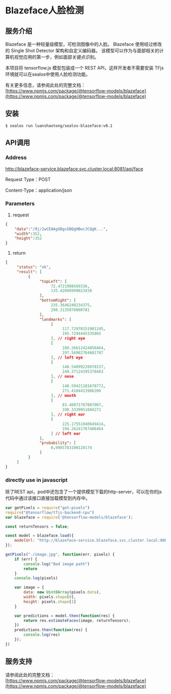 # Blazeface人脸检测

## 服务介绍

Blazeface 是一种轻量级模型，可检测图像中的人脸。 Blazeface 使用经过修改的 Single Shot Detector 架构和自定义编码器。 该模型可以作为与面部相关的计算机视觉应用的第一步，例如面部关键点识别。

本项目将 tensorflow.js 模型包装成一个 REST API，这样开发者不需要安装 TFjs 环境就可以在sealos中使用人脸检测功能。

有关更多信息，请参阅此处的完整文档：  
[https://www.npmjs.com/package/@tensorflow-models/blazeface](https://www.npmjs.com/package/@tensorflow-models/blazeface)

## 安装

```shell script
$ sealos run luanshaotong/sealos-blazeface:v0.1

```

## API调用

### Address

http://blazeface-service.blazeface.svc.cluster.local:8081/api/face

Request Type：POST

Content-Type：application/json

### Parameters

1. request

```json
{
    "data":"/9j/2wCEAAgGBgcGBQgHBwcJCQgK...",  
    "width":352,
    "height":352
}
```

1. return

```json
{
     "status": "ok",
     "result": [
          {
               "topLeft": [
                    72.4721908569336,
                    135.42098999023438
               ],
               "bottomRight": [
                    235.3646240234375,
                    298.3135070800781
               ],
               "landmarks": [
                    [
                         117.72970151901245,
                         195.7294445335865
                    ], // right eye
                    [
                         189.26612424850464,
                         197.56982764601707
                    ], // left eye
                    [
                         148.54099228978157,
                         249.37124395370483
                    ], // nose
                    [
                         148.59421181678772,
                         271.4104413986206
                    ], // mouth
                    [
                         83.46071767807007,
                         190.3339051604271
                    ], // right ear
                    [
                         225.17551040649414,
                         194.26241767406464
                    ] // left ear
               ],
               "probability": [
                    0.9985783100128174
               ]
          }
     ]
}
```

### directly use in javascript

除了REST api，pod中还包含了一个提供模型下载的http-server，可以在你的js代码中通过该接口直接加载模型到内存中。

```javascript
var getPixels = require("get-pixels")
require("@tensorflow/tfjs-backend-cpu")
var blazeface = require('@tensorflow-models/blazeface');

const returnTensors = false;

const model = blazeface.load({
    modelUrl: "http://blazeface-service.blazeface.svc.cluster.local:8080/model.json"
});

getPixels("./image.jpg", function(err, pixels) {
    if (err) {
        console.log("Bad image path")
        return
    }
    console.log(pixels)

    var image = {
        data: new Uint8Array(pixels.data),
        width: pixels.shape[0],
        height: pixels.shape[1]
    }

    var predictions = model.then(function(res) {
        return res.estimateFaces(image, returnTensors);
    })
    predictions.then(function(res) {
        console.log(res)
    });
})
```

## 服务支持

请参阅此处的完整文档：  
[https://www.npmjs.com/package/@tensorflow-models/blazeface](https://www.npmjs.com/package/@tensorflow-models/blazeface)
